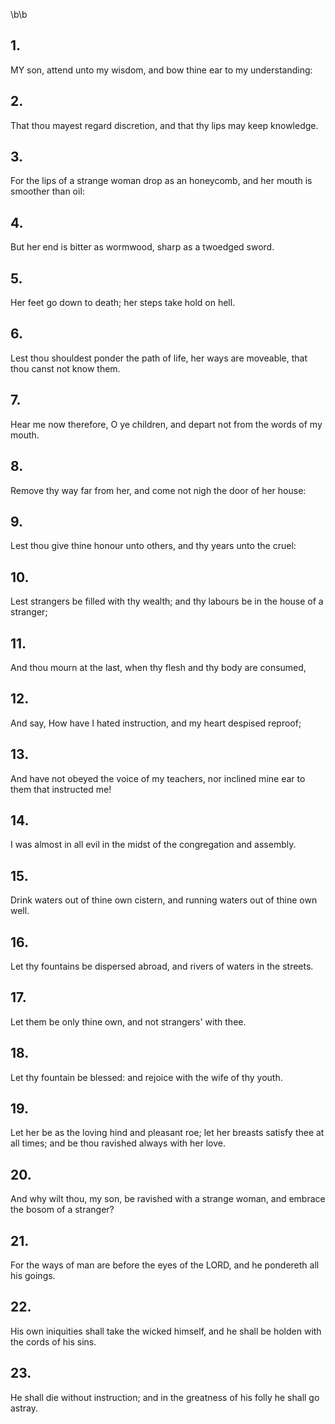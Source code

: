 \b\b
## 1.
MY son, attend unto my wisdom, and bow thine ear to my understanding:
## 2.
That thou mayest regard discretion, and that thy lips may keep knowledge.
## 3.
For the lips of a strange woman drop as an honeycomb, and her mouth is smoother than oil:
## 4.
But her end is bitter as wormwood, sharp as a twoedged sword.
## 5.
Her feet go down to death; her steps take hold on hell.
## 6.
Lest thou shouldest ponder the path of life, her ways are moveable, that thou canst not know them.
## 7.
Hear me now therefore, O ye children, and depart not from the words of my mouth.
## 8.
Remove thy way far from her, and come not nigh the door of her house:
## 9.
Lest thou give thine honour unto others, and thy years unto the cruel:
## 10.
Lest strangers be filled with thy wealth; and thy labours be in the house of a stranger;
## 11.
And thou mourn at the last, when thy flesh and thy body are consumed,
## 12.
And say, How have I hated instruction, and my heart despised reproof;
## 13.
And have not obeyed the voice of my teachers, nor inclined mine ear to them that instructed me!
## 14.
I was almost in all evil in the midst of the congregation and assembly.
## 15.
Drink waters out of thine own cistern, and running waters out of thine own well.
## 16.
Let thy fountains be dispersed abroad, and rivers of waters in the streets.
## 17.
Let them be only thine own, and not strangers' with thee.
## 18.
Let thy fountain be blessed: and rejoice with the wife of thy youth.
## 19.
Let her be as the loving hind and pleasant roe; let her breasts satisfy thee at all times; and be thou ravished always with her love.
## 20.
And why wilt thou, my son, be ravished with a strange woman, and embrace the bosom of a stranger?
## 21.
For the ways of man are before the eyes of the LORD, and he pondereth all his goings.
## 22.
His own iniquities shall take the wicked himself, and he shall be holden with the cords of his sins.
## 23.
He shall die without instruction; and in the greatness of his folly he shall go astray.
